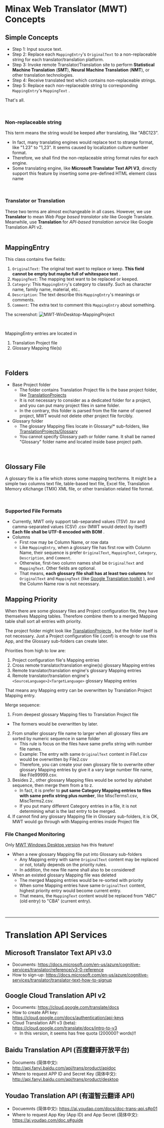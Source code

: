 ﻿# Minax Web Translator (MWT) Concepts

## Simple Concepts
- Step 1: Input source text.
- Step 2: Replace each `MappingEntry`'s `OriginalText` to a non-replaceable string for each translator/translation platform.
- Step 3: Invoke remote Translator/Translation site to perform **Statistical Machine Translation** (**SMT**), **Neural Machine Translation** (**NMT**), or other translation technologies.
- Step 4: Receive translated text which contains non-replaceable strings.
- Step 5: Replace each non-replaceable string to corresponding `MappingEntry`'s `MappingText` .

That's all.  

<br />

### Non-replaceable string
This term means the string would be keeped after translating, like "ABC123".
- In fact, many translating engines would replace text to strange format, like "1.23" to "1,23". It seems caused by localization culture number format.
- Therefore, we shall find the non-replaceable string format rules for each engine.
- Some translating engine, like **Microsoft Translator Text API V3**, directly support this feature by inserting some pre-defined HTML element class name

<br />

### Translator or Translation
These two terms are almost exchangeable in all cases. However, we use **Translator** to mean *Web Page based translator site* like Google Translate. Meanwhile, use **Translation** for *API-based translation service* like Google Translation API v2.
<br />
<br />

## MappingEntry
This class contains five fields:
1. `OriginalText`: The original text want to replace or keep. **This field cannot be empty but maybe full of whitespace text** .
2. `MappingText`: The mapping text want to be replaced or keeped.
3. `Category`: This `MappingEntry`'s category to classify. Such as character name, family name, material, etc..
4. `Description`: The text describe this `MappingEntry`'s meanings or comments.
5. `Comment`: The extra text to comment this `MappingEntry` about something.

The screenshot:
![MWT-WinDesktop-MappingProject](../Assets/Images/ScreenShots/MWT-WinDesktop-MappingProject.jpg "MWT MappingProject of Desktop version")

<br />

MappingEntry entries are located in
1. Translation Project file
2. Glossary Mapping file(s)

<br />

## Folders
- Base Project folder
  - The folder contains Translation Project file is the base project folder, like [TranslationProjects](https://github.com/nuthrash/Minax/tree/master/MinaxWebTranslator/TranslationProjects/)
  - It is not necessary to consider as a dedicated folder for a project, and you can put many project files in same folder.
  - In the contrary, this folder is parsed from the file name of opened project, MWT would not delete other project file forcibly.
- Glossary folder
  - The glossary Mapping files locate in Glossary/* sub-folders, like [TranslationProjects/Glossary](https://github.com/nuthrash/Minax/tree/master/MinaxWebTranslator/TranslationProjects/Glossary/)
  - You cannot specify Glossary path or folder name. It shall be named "Glossary" folder name and located inside base project path.

<br />

## Glossary File
A glossary file is a file which stores some mapping text/terms.
It might be a simple two columns text file, table-based text file, Excel file, Translation Memory eXchange (TMX) XML file, or other translation related file format.

<br />

### Supported File Formats
- Currently, MWT only support tab-separated values (TSV) .tsv and camma-separated values (CSV) .csv (MWT would detect by itself!)
- **Each file shall be UTF-8 encoded with BOM** .
- Columns
  - First row may be Column Name, or row data
  - Like `MappingEntry`, when a glossary file has first row with Column Name, their sequence is prefer `OriginalText`, `MappingText`, `Category`, `Description`, and `Comment`.
  - Otherwise, first-two column names shall be `OriginalText` and `MappingText`. Other fields are optional.
  - That means, **each glossary file shall has at least two columns** for `OriginalText` and `MappingText` (like [Google Translation toolkit](https://translate.google.com/toolkit) ), and the Column Name row is not necessary.

## Mapping Priority
When there are some glossary files and Project configuration file, they have themselves Mapping tables.
Therefore combine them to a merged Mapping table shall sort all entries with priority.  

The project folder might look like [TranslationProjects](https://github.com/nuthrash/Minax/tree/master/MinaxWebTranslator/TranslationProjects/) , but the folder itself is not necessary.
Just a Project configuration file (.conf) is enough to use this App, and the Glossary sub-folders can create later.

Priorities from high to low are:
1. Project configuration file's Mapping entries
2. Cross remote translator/translation engine(s) glossary Mapping entries
3. Remote translator/translation engine's glossary Mapping entries
4. Remote translator/translation engine's `<SourceLanguage>2<TargetLanguage>` glossary Mapping entries

That means any Mapping entry can be overwritten by Translation Project Mapping entry.


Merge sequence:
1. From deepest glossary Mapping files to Translation Project file
  - The formers would be overwritten by later.
2. From smaller glossary file name to larger when all glossary files are sorted by numeric sequence in same folder
   - This rule is focus on the files have same prefix string with number file names.
   - Example: The entry with same `OriginalText` content in File1.csv would be overwritten by File2.csv
   - Therefore, you can create your own glossary file to overwrite other glossary Mapping entries by give it a vary large number file name, like File99999.csv.
3. Besides 2., other glossary Mapping files would be sorted by alphabet sequence, then merge them from a to z.
   - In fact, it is prefer to **put same Category Mapping entries to files with same prefix string plus number**, like MiscTerms1.csv, MiscTerms2.csv.
   - If you put many different Category entries in a file, it is not determining what is the last entry to be merged.
4. If cannot find any glossary Mapping file in Glossary sub-folders, it is OK, MWT would go through with Mapping entries inside Project file

### File Changed Monitoring

Only <u>MWT Windows Desktop version</u> has this feature!
- When a new glossary Mapping file put into Glossary sub-folders
  - Any Mapping entry with same `OriginalText` content may be replaced or not, totally depends on the priority rules.
  - In addition, the new file name shall also to be considered!
- When an existed glossary Mapping file was deleted
  - The merged Mapping entries would be re-sorted with priority
  - When some Mapping entries have same `OriginalText` content, highest priority entry would become current entry.
  - That means, the `MappingText` content would be replaced from "ABC" (old entry) to "CBA" (current entry).

<br />

---

# Translation API Services

## Microsoft Translator Text API v3.0

- Documents: https://docs.microsoft.com/en-us/azure/cognitive-services/translator/reference/v3-0-reference
- How to sign-up: https://docs.microsoft.com/en-us/azure/cognitive-services/translator/translator-text-how-to-signup

## Google Cloud Translation API v2

- Documents: https://cloud.google.com/translate/docs
- How to create API key: https://cloud.google.com/docs/authentication/api-keys
- Cloud Translation API v3 (beta): https://cloud.google.com/translate/docs/intro-to-v3
  - In this version, it seems has free quota (200000? words)!!

## Baidu Translation API (百度翻译开放平台)

- Documents (简体中文): http://api.fanyi.baidu.com/api/trans/product/apidoc 
- Where to request APP ID and Secret Key (简体中文): http://api.fanyi.baidu.com/api/trans/product/desktop  

## Youdao Translation API (有道智云翻译 API)

- Docuemnts (简体中文): https://ai.youdao.com/docs/doc-trans-api.s#p01
- Where to request App Key (App ID) and App Secret (简体中文): https://ai.youdao.com/doc.s#guide

